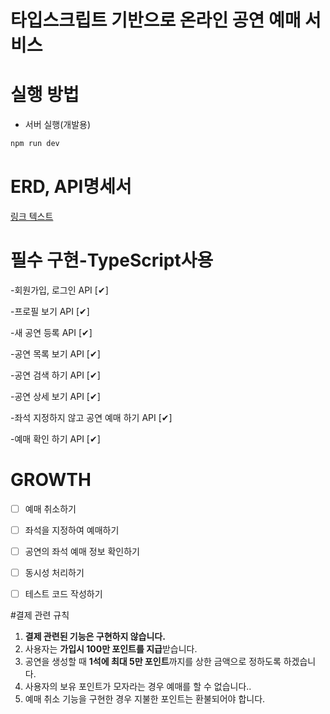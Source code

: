 

# 타입스크립트 기반으로 온라인 공연 예매 서비스

# 실행 방법


- 서버 실행(개발용)
```sh
npm run dev
```

# ERD, API명세서 

[링크 텍스트](https://www.notion.so/TypeScript-API-516e70866e664e528bf77fad9e96f0cc?pvs=4)

# 필수 구현-TypeScript사용 

-회원가입, 로그인 API [✔︎]

-프로필 보기 API     [✔︎]

-새 공연 등록 API    [✔︎]

-공연 목록 보기 API  [✔︎]

-공연 검색 하기 API  [✔︎]

-공연 상세 보기 API   [✔︎]

-좌석 지정하지 않고 공연 예매 하기 API  [✔︎]

-예매 확인 하기 API  [✔︎]

# GROWTH 

- [ ]  예매 취소하기
      
- [ ]  좌석을 지정하여 예매하기
      
- [ ]  공연의 좌석 예매 정보 확인하기
      
- [ ]  동시성 처리하기
      
- [ ]  테스트 코드 작성하기
 
  
#결제 관련 규칙

1. **결제 관련된 기능은 구현하지 않습니다.**
2. 사용자는 **가입시 100만 포인트를 지급**받습니다. 
3. 공연을 생성할 때 **1석에 최대 5만 포인트**까지를 상한 금액으로 정하도록 하겠습니다.
4. 사용자의 보유 포인트가 모자라는 경우 예매를 할 수 없습니다..
5. 예매 취소 기능을 구현한 경우 지불한 포인트는 환불되어야 합니다.

